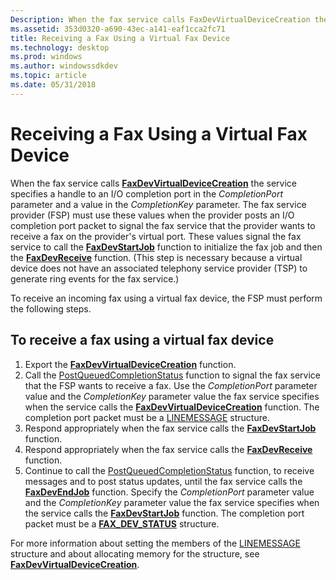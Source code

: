 ```yaml
---
Description: When the fax service calls FaxDevVirtualDeviceCreation the service specifies a handle to an I/O completion port in the CompletionPort parameter and a value in the CompletionKey parameter.
ms.assetid: 353d0320-a690-43ec-a141-eaf1cca2fc71
title: Receiving a Fax Using a Virtual Fax Device
ms.technology: desktop
ms.prod: windows
ms.author: windowssdkdev
ms.topic: article
ms.date: 05/31/2018
---
```


# Receiving a Fax Using a Virtual Fax Device

When the fax service calls [**FaxDevVirtualDeviceCreation**](/previous-versions/windows/desktop/api/FaxDev/nf-faxdev-faxdevvirtualdevicecreation) the service specifies a handle to an I/O completion port in the *CompletionPort* parameter and a value in the *CompletionKey* parameter. The fax service provider (FSP) must use these values when the provider posts an I/O completion port packet to signal the fax service that the provider wants to receive a fax on the provider's virtual port. These values signal the fax service to call the [**FaxDevStartJob**](/previous-versions/windows/desktop/api/FaxDev/nf-faxdev-faxdevstartjob) function to initialize the fax job and then the [**FaxDevReceive**](/previous-versions/windows/desktop/api/FaxDev/nf-faxdev-faxdevreceive) function. (This step is necessary because a virtual device does not have an associated telephony service provider (TSP) to generate ring events for the fax service.)

To receive an incoming fax using a virtual fax device, the FSP must perform the following steps.

## To receive a fax using a virtual fax device

1.  Export the [**FaxDevVirtualDeviceCreation**](/previous-versions/windows/desktop/api/FaxDev/nf-faxdev-faxdevvirtualdevicecreation) function.
2.  Call the [PostQueuedCompletionStatus](http://msdn.microsoft.com/library/en-us/fileio/base/postqueuedcompletionstatus.asp) function to signal the fax service that the FSP wants to receive a fax. Use the *CompletionPort* parameter value and the *CompletionKey* parameter value the fax service specifies when the service calls the [**FaxDevVirtualDeviceCreation**](/previous-versions/windows/desktop/api/FaxDev/nf-faxdev-faxdevvirtualdevicecreation) function. The completion port packet must be a [LINEMESSAGE](http://msdn.microsoft.com/library/en-us/tapi/tapi2/linemessage_str.asp) structure.
3.  Respond appropriately when the fax service calls the [**FaxDevStartJob**](/previous-versions/windows/desktop/api/FaxDev/nf-faxdev-faxdevstartjob) function.
4.  Respond appropriately when the fax service calls the [**FaxDevReceive**](/previous-versions/windows/desktop/api/FaxDev/nf-faxdev-faxdevreceive) function.
5.  Continue to call the [PostQueuedCompletionStatus](http://msdn.microsoft.com/library/en-us/fileio/base/postqueuedcompletionstatus.asp) function, to receive messages and to post status updates, until the fax service calls the [**FaxDevEndJob**](/previous-versions/windows/desktop/api/FaxDev/nf-faxdev-faxdevendjob) function. Specify the *CompletionPort* parameter value and the *CompletionKey* parameter value the fax service specifies when the service calls the [**FaxDevStartJob**](/previous-versions/windows/desktop/api/FaxDev/nf-faxdev-faxdevstartjob) function. The completion port packet must be a [**FAX\_DEV\_STATUS**](/previous-versions/windows/desktop/api/FaxDev/ns-faxdev-_fax_dev_status) structure.

For more information about setting the members of the [LINEMESSAGE](http://msdn.microsoft.com/library/en-us/tapi/tapi2/linemessage_str.asp) structure and about allocating memory for the structure, see [**FaxDevVirtualDeviceCreation**](/previous-versions/windows/desktop/api/FaxDev/nf-faxdev-faxdevvirtualdevicecreation).

 

 



